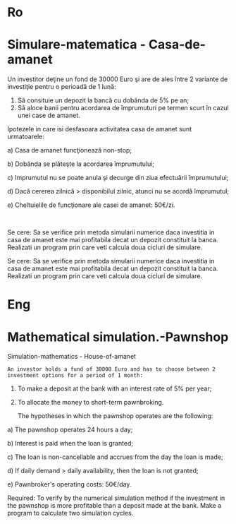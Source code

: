 # Ro
# Simulare-matematica - Casa-de-amanet

 Un investitor deţine un fond de 30000 Euro şi are de ales între 2 variante de investiţie pentru o perioadă de 1 lună:

1)   Să consituie un depozit la bancă cu dobânda de 5% pe an;
2)   Să aloce banii pentru acordarea de împrumuturi pe termen scurt în cazul unei case de amanet.

  Ipotezele in care isi desfasoara activitatea casa de amanet sunt urmatoarele:

a)   Casa de amanet funcţionează non-stop;

b)   Dobânda se plăteşte la acordarea împrumutului;

c)   Imprumutul nu se poate anula şi decurge din ziua efectuării împrumutului;

d)   Dacă cererea zilnică > disponibilul zilnic, atunci nu se acordă împrumutul;

e)   Cheltuielile de funcţionare ale casei de amanet: 50€/zi.

<br>

Se cere: Sa se verifice prin metoda simularii numerice daca investitia in casa de amanet este mai profitabila decat un depozit constituit la banca. Realizati un program prin care veti calcula doua cicluri de simulare.



Se cere:
	Sa se verifice prin metoda simularii numerice daca investitia in casa de amanet este mai profitabila decat un depozit constituit la banca. Realizati un program prin care veti calcula doua cicluri de simulare.

# Eng
# Mathematical simulation.-Pawnshop

 Simulation-mathematics - House-of-amanet

	An investor holds a fund of 30000 Euro and has to choose between 2 investment options for a period of 1 month:
  
1) To make a deposit at the bank with an interest rate of 5% per year;
2) To allocate the money to short-term pawnbroking.

	The hypotheses in which the pawnshop operates are the following:
   
a) The pawnshop operates 24 hours a day;

b) Interest is paid when the loan is granted;

c) The loan is non-cancellable and accrues from the day the loan is made;

d) If daily demand > daily availability, then the loan is not granted;

e) Pawnbroker's operating costs: 50€/day.


Required:
	To verify by the numerical simulation method if the investment in the pawnshop is more profitable than a deposit made at the bank. Make a program to calculate two simulation cycles.
